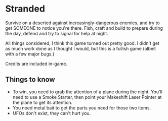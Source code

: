 # Stranded

Survive on a deserted against increasingly-dangerous enemies, and try to get SOMEONE to notice you're there. Fish, craft and build to prepare during the day, defend and try to signal for help at night.

All things considered, I think this game turned out pretty good. I didn't get as much work done as I thought I would, but this is a fullish game (albeit with a few major bugs.)

Credits are included in-game.

## Things to know
- To win, you need to grab the attention of a plane during the night. You'll need to use a Smoke Starter, then point your Makeshift Laser Pointer at the plane to get its attention.
- You need metal bait to get the parts you need for those two items.
- UFOs don't exist, they can't hurt you.
